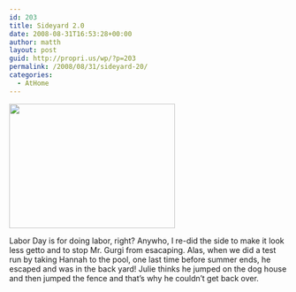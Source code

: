 ```yaml
---
id: 203
title: Sideyard 2.0
date: 2008-08-31T16:53:28+00:00
author: matth
layout: post
guid: http://propri.us/wp/?p=203
permalink: /2008/08/31/sideyard-20/
categories:
  - AtHome
---
```

[<img class="alignnone size-full wp-image-364" src="http://hippeelee.com/blog/wp-content/uploads/2008/08/l-640-480-77704df8-2c5a-4fe6-ba57-8113ef179960.jpeg" alt="" width="300" height="225" />](http://hippeelee.com/blog/wp-content/uploads/2008/08/l-640-480-77704df8-2c5a-4fe6-ba57-8113ef179960.jpeg)

Labor Day is for doing labor, right? Anywho, I re-did the side to make it look less getto and to stop Mr. Gurgi from esacaping. Alas, when we did a test run by taking Hannah to the pool, one last time before summer ends, he escaped and was in the back yard! Julie thinks he jumped on the dog house and then jumped the fence and that&#8217;s why he couldn&#8217;t get back over.

<span style="color: #0000ee; text-decoration: underline;"><br /> </span>